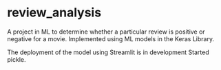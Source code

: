 # review_analysis
A project in ML to determine whether a particular review is positive or negative for a movie. Implemented using ML models in the Keras Library.


The deployment of the model using Streamlit is in development
Started pickle.
